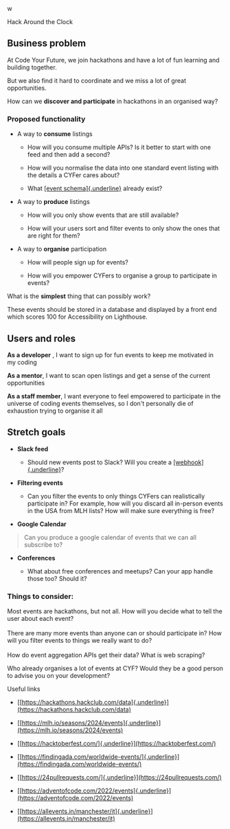 w

Hack Around the Clock

## Business problem

At Code Your Future, we join hackathons and have a lot of fun learning
and building together.

But we also find it hard to coordinate and we miss a lot of great
opportunities.

How can we **discover and participate** in hackathons in an organised
way?

### Proposed functionality

- A way to **consume** listings

  - How will you consume multiple APIs? Is it better to start with
    one feed and then add a second?

  - How will you normalise the data into one standard event listing
    with the details a CYFer cares about?

  - What [[event
    schema]{.underline}](https://developers.google.com/calendar/api/v3/reference/events/list)
    already exist?

- A way to **produce** listings

  - How will you only show events that are still available?

  - How will your users sort and filter events to only show the ones
    that are right for them?

- A way to **organise** participation

  - How will people sign up for events?

  - How will you empower CYFers to organise a group to participate
    in events?

What is the **simplest** thing that can possibly work?

These events should be stored in a database and displayed by a front end
which scores 100 for Accessibility on Lighthouse.

## Users and roles

**As a developer** , I want to sign up for fun events to keep me
motivated in my coding

**As a mentor**, I want to scan open listings and get a sense of the
current opportunities

**As a staff member**, I want everyone to feel empowered to participate
in the universe of coding events themselves, so I don\'t personally die
of exhaustion trying to organise it all

## Stretch goals

- **Slack feed**

  - Should new events post to Slack? Will you create a
    [[webhook]{.underline}](https://api.slack.com/messaging/webhooks)?

- **Filtering events**

  - Can you filter the events to only things CYFers can
    realistically participate in? For example, how will you discard
    all in-person events in the USA from MLH lists? How will make
    sure everything is free?

- **Google Calendar**

> Can you produce a google calendar of events that we can all subscribe
> to?

- **Conferences**

  - What about free conferences and meetups? Can your app handle
    those too? Should it?

### Things to consider:

Most events are hackathons, but not all. How will you decide what to
tell the user about each event?\
\
There are many more events than anyone can or should participate in? How
will you filter events to things we really want to do?\
\
How do event aggregation APIs get their data? What is web scraping?

Who already organises a lot of events at CYF? Would they be a good
person to advise you on your development?

Useful links

- [[https://hackathons.hackclub.com/data]{.underline}](https://hackathons.hackclub.com/data)

- [[https://mlh.io/seasons/2024/events]{.underline}](https://mlh.io/seasons/2024/events)

- [[https://hacktoberfest.com/]{.underline}](https://hacktoberfest.com/)

- [[https://findingada.com/worldwide-events/]{.underline}](https://findingada.com/worldwide-events/)

- [[https://24pullrequests.com/]{.underline}](https://24pullrequests.com/)

- [[https://adventofcode.com/2022/events]{.underline}](https://adventofcode.com/2022/events)

- [[https://allevents.in/manchester/it]{.underline}](https://allevents.in/manchester/it)
